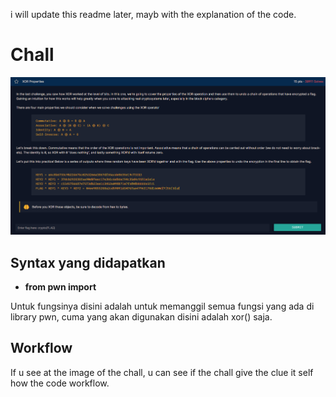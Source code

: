 <p>i will update this readme later, mayb with the explanation of the code. </p>

# Chall
<img src="img/properties.png">

## Syntax yang didapatkan

* **from pwn import**

Untuk fungsinya disini adalah untuk memanggil semua fungsi yang ada di library pwn, cuma yang akan digunakan disini adalah xor() saja.

## Workflow
<p>If u see at the image of the chall, u can see if the chall give the clue it self how the code workflow.</p>
